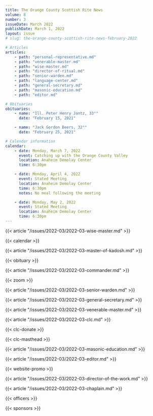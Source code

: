 ```yaml
---
title: The Orange County Scottish Rite News
volume: 8
number: 3
issueDate: March 2022
publishDate: March 1, 2022
layout: issue
# slug: the-orange-county-scottish-rite-news-february-2022

# Articles
articles:
    - path: "personal-representative.md"
    - path: "venerable-master.md"
    - path: "wise-master.md"
    - path: "director-of-ritual.md"
    - path: "senior-warden.md"
    - path: "language-center.md"
    - path: "general-secretary.md"
    - path: "masonic-education.md"
    - path: "editor.md"

# Obituaries
obituaries:
    - name: "Ill. Peter Henry Jantz, 33°"
      date: "February 15, 2021"

    - name: "Jack Gordon Beers, 32°"
      date: "February 25, 2021"

# Calendar information
calendar:
    - date: Monday, March 7, 2022
      event: Catching up with the Orange County Valley
      location: Anaheim Demolay Center
      time: 6:30pm

    - date: Monday, April 4, 2022
      event: Stated Meeting
      location: Anaheim Demolay Center
      time: 6:30pm
      notes: No meal following the meeting

    - date: Monday, May 2, 2022
      event: Stated Meeting
      location: Anaheim Demolay Center
      time: 6:30pm
---
```


{{< article "/issues/2022-03/2022-03-wise-master.md" >}}

{{< calendar >}}

{{< article "/issues/2022-03/2022-03-master-of-kadosh.md" >}}

{{< obituary >}}

{{< article "/issues/2022-03/2022-03-commander.md" >}}

{{< zoom >}}

{{< article "/issues/2022-03/2022-03-senior-warden.md" >}}

{{< article "/issues/2022-03/2022-03-general-secretary.md" >}}

{{< article "/issues/2022-03/2022-03-venerable-master.md" >}}

{{< article "/issues/2022-03/2022-03-clc.md" >}}

{{< clc-donate >}}

{{< clc-masthead >}}

{{< article "/issues/2022-03/2022-03-masonic-education.md" >}}

{{< article "/issues/2022-03/2022-03-editor.md" >}}

{{< website-promo >}}

{{< article "/issues/2022-03/2022-03-director-of-the-work.md" >}}

{{< article "/issues/2022-03/2022-03-chaplain.md" >}}

{{< officers >}}

{{< sponsors >}}




